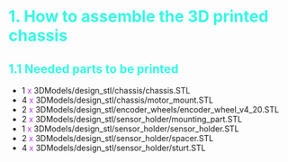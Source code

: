 #  <span style="color: #32FAE5">1. How to assemble the 3D printed chassis </span>

## <span style="color: #32FAE5">1.1 Needed parts to be printed </span>

- 1 <span style="color: #B532FA">x</span> 3DModels/design_stl/chassis/chassis.STL <br />
- 4 <span style="color: #B532FA">x</span> 3DModels/design_stl/chassis/motor_mount.STL <br />
- 2 <span style="color: #B532FA">x</span> 3DModels/design_stl/encoder_wheels/encoder_wheel_v4_20.STL <br />
- 2 <span style="color: #B532FA">x</span> 3DModels/design_stl/sensor_holder/mounting_part.STL <br />
- 1 <span style="color: #B532FA">x</span> 3DModels/design_stl/sensor_holder/sensor_holder.STL <br /> 
- 2 <span style="color: #B532FA">x</span> 3DModels/design_stl/sensor_holder/spacer.STL <br />
- 4 <span style="color: #B532FA">x</span> 3DModels/design_stl/sensor_holder/sturt.STL <br />


